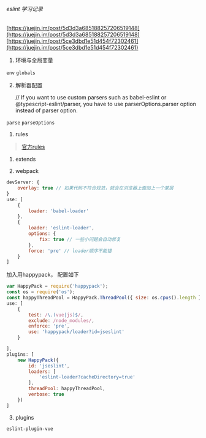 ###### eslint 学习记录

[https://juejin.im/post/5d3d3a685188257206519148](https://juejin.im/post/5d3d3a685188257206519148)
[https://juejin.im/post/5ce3dbd1e51d454f72302461](https://juejin.im/post/5ce3dbd1e51d454f72302461)


1. 环境与全局变量

`env` `globals`

2. 解析器配置
   
    // If you want to use custom parsers such as babel-eslint or @typescript-eslint/parser, you have to use parserOptions.parser option instead of parser option.


`parse` `parseOptions`

1. rules

> [官方rules](https://cn.eslint.org/docs/rules/)

1. extends

2. webpack
```js
devServer: {
    overlay: true // 如果代码不符合规范，就会在浏览器上面加上一个蒙层
}
use: [
    {
        loader: 'babel-loader'
    },
    {
        loader: 'eslint-loader',
        options: {
            fix: true // 一些小问题会自动修复
        },
        force: 'pre' // loader顺序不能错
    }
]
```

加入用happypack， 配置如下
```js
var HappyPack = require('happypack');
const os = require('os');
const happyThreadPool = HappyPack.ThreadPool({ size: os.cpus().length });
use: [
    {
        test: /\.(vue|js)$/,
        exclude: /node_modules/,
        enforce: 'pre',
        use: 'happypack/loader?id=jseslint'
    }

],
plugins: [
    new HappyPack({
        id: 'jseslint',
        loaders: [
            'eslint-loader?cacheDirectory=true'
        ],
        threadPool: happyThreadPool,
        verbose: true
    })
]
```
3. plugins

`eslint-plugin-vue`
